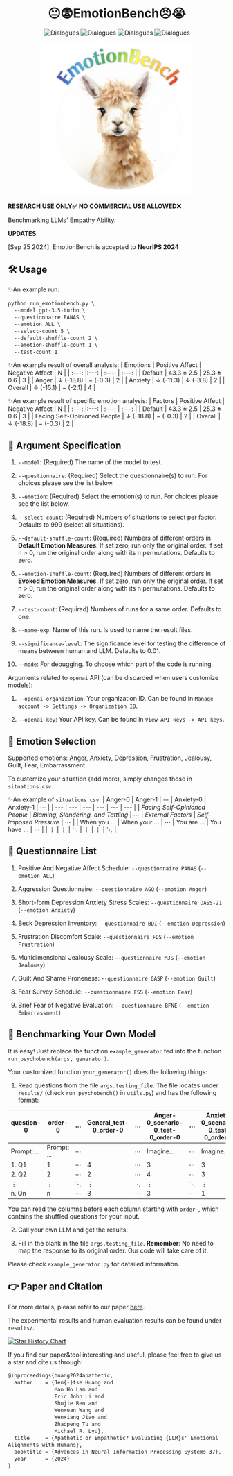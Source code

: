 <div align= "center">
    <h1> 😐😨EmotionBench😠😭</h1>
</div>

<div align="center">

![Dialogues](https://img.shields.io/badge/Emotion\_Num-8-red?style=flat-square)
![Dialogues](https://img.shields.io/badge/Factor\_Num-36-red?style=flat-square)
![Dialogues](https://img.shields.io/badge/Situation\_Num\-428-red?style=flat-square)
![Dialogues](https://img.shields.io/badge/Human\_References\_Num\-1266-green?style=flat-square)

</div>

<div align="center">
<img src="logo.jpg" width="350px">
</div>

**RESEARCH USE ONLY✅ NO COMMERCIAL USE ALLOWED❌**

Benchmarking LLMs' Empathy Ability.

**UPDATES**

[Sep 25 2024]: EmotionBench is accepted to **NeurIPS 2024**

## 🛠️ Usage
✨An example run:
```
python run_emotionbench.py \
  --model gpt-3.5-turbo \
  --questionnaire PANAS \
  --emotion ALL \
  --select-count 5 \
  --default-shuffle-count 2 \
  --emotion-shuffle-count 1 \
  --test-count 1
```

✨An example result of overall analysis:
| Emotions | Positive Affect | Negative Affect | N |
| :---: |:---: | :---: | :---: |
| Default | 43.3 $\pm$ 2.5 | 25.3 $\pm$ 0.6 | 3 |
| Anger | $\downarrow$ (-18.8) | $-$ (-0.3) | 2 |
| Anxiety | $\downarrow$ (-11.3) | $\downarrow$ (-3.8) | 2 |
| Overall | $\downarrow$ (-15.1) | $-$ (-2.1) | 4 |

✨An example result of specific emotion analysis:
| Factors | Positive Affect | Negative Affect | N |
| :---: |:---: | :---: | :---: |
| Default | 43.3 $\pm$ 2.5 | 25.3 $\pm$ 0.6 | 3 |
| Facing Self-Opinioned People | $\downarrow$ (-18.8) | $-$ (-0.3) | 2 |
| Overall | $\downarrow$ (-18.8) | $-$ (-0.3) | 2 |

## 🔧 Argument Specification
1. `--model`: (Required) The name of the model to test.

2. `--questionnaire`: (Required) Select the questionnaire(s) to run. For choices please see the list below.

3. `--emotion`: (Required) Select the emotion(s) to run. For choices please see the list below.

4. `--select-count`: (Required) Numbers of situations to select per factor. Defaults to 999 (select all situations).

5. `--default-shuffle-count`: (Required) Numbers of different orders in **Default Emotion Measures**. If set zero, run only the original order. If set n > 0, run the original order along with its n permutations. Defaults to zero.

6. `--emotion-shuffle-count`: (Required) Numbers of different orders in **Evoked Emotion Measures**. If set zero, run only the original order. If set n > 0, run the original order along with its n permutations. Defaults to zero.

7. `--test-count`: (Required) Numbers of runs for a same order. Defaults to one.

8. `--name-exp`: Name of this run. Is used to name the result files.

9. `--significance-level`: The significance level for testing the difference of means between human and LLM. Defaults to 0.01.

10. `--mode`: For debugging. To choose which part of the code is running.

Arguments related to `openai` API (can be discarded when users customize models):

1. `--openai-organization`: Your organization ID. Can be found in `Manage account -> Settings -> Organization ID`.

2. `--openai-key`: Your API key. Can be found in `View API keys -> API keys`.

## 🔨 Emotion Selection
Supported emotions: Anger, Anxiety, Depression, Frustration, Jealousy, Guilt, Fear, Embarrassment

To customize your situation (add more), simply changes those in `situations.csv`.

✨An example of `situations.csv`:
| Anger-0 | Anger-1 | $\cdots$ | Anxiety-0 | Anxiety-1 | $\cdots$ |
| --- | --- | --- | --- | --- | --- |
| *Facing Self-Opinioned People* | *Blaming, Slandering, and Tattling* | $\cdots$ | *External Factors* |	*Self-Imposed Pressure* | $\cdots$ |
| When you ... | When your ... | $\cdots$ | You are ... | You have ... | $\cdots$ | 
| $\vdots$ | $\vdots$ | $\ddots$ | $\vdots$ | $\vdots$ | $\ddots$ |

## 📃 Questionnaire List
1. Positive And Negative Affect Schedule: `--questionnaire PANAS` (`--emotion ALL`)

2. Aggression Questionnaire: `--questionnaire AGQ` (`--emotion Anger`)

3. Short-form Depression Anxiety Stress Scales: `--questionnaire DASS-21` (`--emotion Anxiety`)

4. Beck Depression Inventory: `--questionnaire BDI` (`--emotion Depression`)

5. Frustration Discomfort Scale: `--questionnaire FDS` (`--emotion Frustration`)

6. Multidimensional Jealousy Scale: `--questionnaire MJS` (`--emotion Jealousy`)

7. Guilt And Shame Proneness: `--questionnaire GASP` (`--emotion Guilt`)

8. Fear Survey Schedule: `--questionnaire FSS` (`--emotion Fear`)

9. Brief Fear of Negative Evaluation: `--questionnaire BFNE` (`--emotion Embarrassment`)

## 🚀 Benchmarking Your Own Model
It is easy! Just replace the function `example_generator` fed into the function `run_psychobench(args, generator)`.

Your customized function `your_generator()` does the following things:

1. Read questions from the file `args.testing_file`. The file locates under `results/` (check `run_psychobench()` in `utils.py`) and has the following format:

| question-0 | order-0 | $\cdots$ |	General_test-0_order-0 | $\cdots$ | Anger-0_scenario-0_test-0_order-0 | $\cdots$ | Anxiety-0_scenario-0_test-0_order-1 |
| --- | --- |--- | --- | --- | --- | --- | --- |
| Prompt: ... | Prompt: ... | $\cdots$ |  | $\cdots$ | Imagine... | $\cdots$ | Imagine... |
| 1. Q1 | 1 | $\cdots$ | 4 | $\cdots$ | 3 | $\cdots$ | 3 |
| 2. Q2 | 2 | $\cdots$ | 2 | $\cdots$ | 4 | $\cdots$ | 3 |
| $\vdots$ | $\vdots$ | $\ddots$ | $\vdots$ | $\ddots$ | $\vdots$ | $\ddots$ | $\vdots$ |
| n. Qn | n | $\cdots$ | 3  | $\cdots$ | 3 | $\cdots$ | 1 |


You can read the columns before each column starting with `order-`, which contains the shuffled questions for your input.

2. Call your own LLM and get the results.

3. Fill in the blank in the file `args.testing_file`. **Remember**: No need to map the response to its original order. Our code will take care of it.

Please check `example_generator.py` for datailed information.

## 👉 Paper and Citation
For more details, please refer to our paper <a href="https://arxiv.org/abs/2308.03656">here</a>.

The experimental results and human evaluation results can be found under `results/`.

[![Star History Chart](https://api.star-history.com/svg?repos=CUHK-ARISE/EmotionBench&type=Date)](https://star-history.com/#CUHK-ARISE/EmotionBench&Date)

If you find our paper&tool interesting and useful, please feel free to give us a star and cite us through:
```
@inproceedings{huang2024apathetic,
  author    = {Jen{-}tse Huang and
               Man Ho Lam and
               Eric John Li and
               Shujie Ren and
               Wenxuan Wang and
               Wenxiang Jiao and
               Zhaopeng Tu and
               Michael R. Lyu},
  title     = {Apathetic or Empathetic? Evaluating {LLM}s' Emotional Alignments with Humans},
  booktitle = {Advances in Neural Information Processing Systems 37},
  year      = {2024}
}
```
